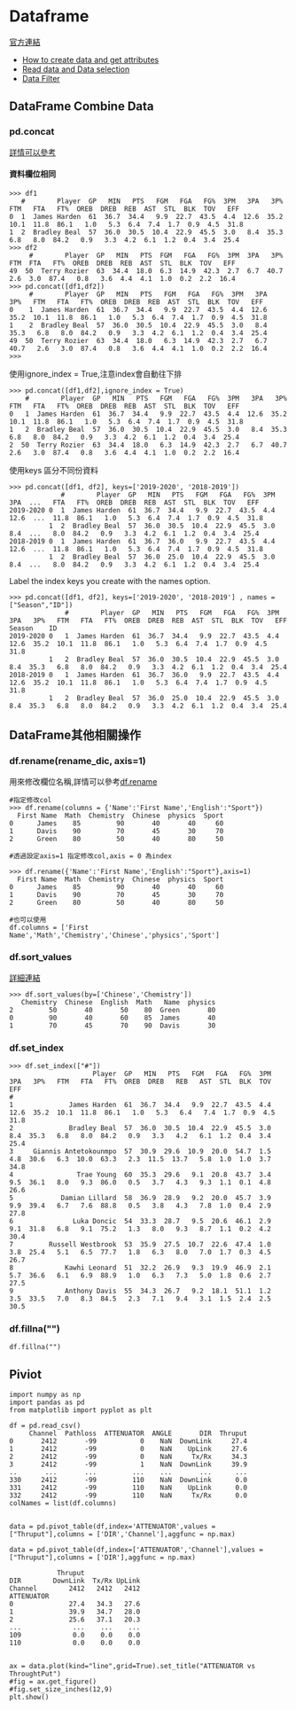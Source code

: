 # Dataframe


<a href = "https://pandas.pydata.org/pandas-docs/stable/reference/frame.html">官方連結</a>


<ul>
    <li><a href = "https://nbviewer.jupyter.org/github/Eddie02582/Python/blob/master/pandas/Datafram/Create%20data%20and%20get%20attributes.ipynb">How to create data and get attributes</a></li>
    <li><a href = "https://nbviewer.jupyter.org/github/Eddie02582/Python/blob/master/pandas/Datafram/Read%20data%20and%20Data%20selection.ipynb">Read data and Data selection</a></li>
    <li><a href = "https://nbviewer.jupyter.org/github/Eddie02582/Python/blob/master/pandas/Datafram/Read%20data%20and%20Data%20selection.ipynb">Data Filter</a></li>
</ul>



## DataFrame Combine Data


### pd.concat
<a href = "https://pandas.pydata.org/pandas-docs/stable/reference/api/pandas.concat.html">詳情可以參考 </a>
#### 資料欄位相同

```
>>> df1
   #        Player  GP   MIN   PTS   FGM   FGA   FG%  3PM   3PA   3P%   FTM   FTA   FT%  OREB  DREB  REB  AST  STL  BLK  TOV   EFF
0  1  James Harden  61  36.7  34.4   9.9  22.7  43.5  4.4  12.6  35.2  10.1  11.8  86.1   1.0   5.3  6.4  7.4  1.7  0.9  4.5  31.8
1  2  Bradley Beal  57  36.0  30.5  10.4  22.9  45.5  3.0   8.4  35.3   6.8   8.0  84.2   0.9   3.3  4.2  6.1  1.2  0.4  3.4  25.4
>>> df2
     #        Player  GP   MIN   PTS  FGM   FGA   FG%  3PM  3PA   3P%  FTM  FTA   FT%  OREB  DREB  REB  AST  STL  BLK  TOV   EFF
49  50  Terry Rozier  63  34.4  18.0  6.3  14.9  42.3  2.7  6.7  40.7  2.6  3.0  87.4   0.8   3.6  4.4  4.1  1.0  0.2  2.2  16.4
>>> pd.concat([df1,df2])
     #        Player  GP   MIN   PTS   FGM   FGA   FG%  3PM   3PA   3P%   FTM   FTA   FT%  OREB  DREB  REB  AST  STL  BLK  TOV   EFF
0    1  James Harden  61  36.7  34.4   9.9  22.7  43.5  4.4  12.6  35.2  10.1  11.8  86.1   1.0   5.3  6.4  7.4  1.7  0.9  4.5  31.8
1    2  Bradley Beal  57  36.0  30.5  10.4  22.9  45.5  3.0   8.4  35.3   6.8   8.0  84.2   0.9   3.3  4.2  6.1  1.2  0.4  3.4  25.4
49  50  Terry Rozier  63  34.4  18.0   6.3  14.9  42.3  2.7   6.7  40.7   2.6   3.0  87.4   0.8   3.6  4.4  4.1  1.0  0.2  2.2  16.4
>>>
```

使用ignore_index = True,注意index會自動往下排

```
>>> pd.concat([df1,df2],ignore_index = True)
    #        Player  GP   MIN   PTS   FGM   FGA   FG%  3PM   3PA   3P%   FTM   FTA   FT%  OREB  DREB  REB  AST  STL  BLK  TOV   EFF
0   1  James Harden  61  36.7  34.4   9.9  22.7  43.5  4.4  12.6  35.2  10.1  11.8  86.1   1.0   5.3  6.4  7.4  1.7  0.9  4.5  31.8
1   2  Bradley Beal  57  36.0  30.5  10.4  22.9  45.5  3.0   8.4  35.3   6.8   8.0  84.2   0.9   3.3  4.2  6.1  1.2  0.4  3.4  25.4
2  50  Terry Rozier  63  34.4  18.0   6.3  14.9  42.3  2.7   6.7  40.7   2.6   3.0  87.4   0.8   3.6  4.4  4.1  1.0  0.2  2.2  16.4
```

使用keys 區分不同份資料
```
>>> pd.concat([df1, df2], keys=['2019-2020', '2018-2019'])
             #        Player  GP   MIN   PTS   FGM   FGA   FG%  3PM   3PA  ...   FTA   FT%  OREB  DREB  REB  AST  STL  BLK  TOV   EFF
2019-2020 0  1  James Harden  61  36.7  34.4   9.9  22.7  43.5  4.4  12.6  ...  11.8  86.1   1.0   5.3  6.4  7.4  1.7  0.9  4.5  31.8
          1  2  Bradley Beal  57  36.0  30.5  10.4  22.9  45.5  3.0   8.4  ...   8.0  84.2   0.9   3.3  4.2  6.1  1.2  0.4  3.4  25.4
2018-2019 0  1  James Harden  61  36.7  36.0   9.9  22.7  43.5  4.4  12.6  ...  11.8  86.1   1.0   5.3  6.4  7.4  1.7  0.9  4.5  31.8
          1  2  Bradley Beal  57  36.0  25.0  10.4  22.9  45.5  3.0   8.4  ...   8.0  84.2   0.9   3.3  4.2  6.1  1.2  0.4  3.4  25.4
```
Label the index keys you create with the names option.


```
>>> pd.concat([df1, df2], keys=['2019-2020', '2018-2019'] , names = ["Season","ID"])
              #        Player  GP   MIN   PTS   FGM   FGA   FG%  3PM   3PA   3P%   FTM   FTA   FT%  OREB  DREB  REB  AST  STL  BLK  TOV   EFF
Season    ID
2019-2020 0   1  James Harden  61  36.7  34.4   9.9  22.7  43.5  4.4  12.6  35.2  10.1  11.8  86.1   1.0   5.3  6.4  7.4  1.7  0.9  4.5  31.8
          1   2  Bradley Beal  57  36.0  30.5  10.4  22.9  45.5  3.0   8.4  35.3   6.8   8.0  84.2   0.9   3.3  4.2  6.1  1.2  0.4  3.4  25.4
2018-2019 0   1  James Harden  61  36.7  36.0   9.9  22.7  43.5  4.4  12.6  35.2  10.1  11.8  86.1   1.0   5.3  6.4  7.4  1.7  0.9  4.5  31.8
          1   2  Bradley Beal  57  36.0  25.0  10.4  22.9  45.5  3.0   8.4  35.3   6.8   8.0  84.2   0.9   3.3  4.2  6.1  1.2  0.4  3.4  25.4
```



## DataFrame其他相關操作


### df.rename(rename_dic, axis=1)
用來修改欄位名稱,詳情可以參考<a href = "https://pandas.pydata.org/pandas-docs/stable/reference/api/pandas.DataFrame.rename.html">df.rename</a>

```
#指定修改col
>>> df.rename(columns = {'Name':'First Name','English':"Sport"})
  First Name  Math  Chemistry  Chinese  physics  Sport
0      James    85         90       40       40     60
1      Davis    90         70       45       30     70
2      Green    80         50       40       80     50

#透過設定axis=1 指定修改col,axis = 0 為index

>>> df.rename({'Name':'First Name','English':"Sport"},axis=1)
  First Name  Math  Chemistry  Chinese  physics  Sport
0      James    85         90       40       40     60
1      Davis    90         70       45       30     70
2      Green    80         50       40       80     50

#也可以使用
df.columns = ['First Name','Math','Chemistry','Chinese','physics','Sport'] 
```

### df.sort_values
<a href = "https://pandas.pydata.org/pandas-docs/stable/reference/api/pandas.DataFrame.sort_values.html">詳細連結</a>

```
>>> df.sort_values(by=['Chinese','Chemistry'])
   Chemistry  Chinese  English  Math   Name  physics
2         50       40       50    80  Green       80
0         90       40       60    85  James       40
1         70       45       70    90  Davis       30
```


### df.set_index

```
>>> df.set_index(["#"])
                     Player  GP   MIN   PTS   FGM   FGA   FG%  3PM   3PA   3P%   FTM   FTA   FT%  OREB  DREB   REB   AST  STL  BLK  TOV   EFF
#
1              James Harden  61  36.7  34.4   9.9  22.7  43.5  4.4  12.6  35.2  10.1  11.8  86.1   1.0   5.3   6.4   7.4  1.7  0.9  4.5  31.8
2              Bradley Beal  57  36.0  30.5  10.4  22.9  45.5  3.0   8.4  35.3   6.8   8.0  84.2   0.9   3.3   4.2   6.1  1.2  0.4  3.4  25.4
3     Giannis Antetokounmpo  57  30.9  29.6  10.9  20.0  54.7  1.5   4.8  30.6   6.3  10.0  63.3   2.3  11.5  13.7   5.8  1.0  1.0  3.7  34.8
4                Trae Young  60  35.3  29.6   9.1  20.8  43.7  3.4   9.5  36.1   8.0   9.3  86.0   0.5   3.7   4.3   9.3  1.1  0.1  4.8  26.6
5            Damian Lillard  58  36.9  28.9   9.2  20.0  45.7  3.9   9.9  39.4   6.7   7.6  88.8   0.5   3.8   4.3   7.8  1.0  0.4  2.9  27.8
6               Luka Doncic  54  33.3  28.7   9.5  20.6  46.1  2.9   9.1  31.8   6.8   9.1  75.2   1.3   8.0   9.3   8.7  1.1  0.2  4.2  30.4
7         Russell Westbrook  53  35.9  27.5  10.7  22.6  47.4  1.0   3.8  25.4   5.1   6.5  77.7   1.8   6.3   8.0   7.0  1.7  0.3  4.5  26.7
8             Kawhi Leonard  51  32.2  26.9   9.3  19.9  46.9  2.1   5.7  36.6   6.1   6.9  88.9   1.0   6.3   7.3   5.0  1.8  0.6  2.7  27.5
9             Anthony Davis  55  34.3  26.7   9.2  18.1  51.1  1.2   3.5  33.5   7.0   8.3  84.5   2.3   7.1   9.4   3.1  1.5  2.4  2.5  30.5

```
### df.fillna("")   
```
df.fillna("")   
```
## Piviot

```
import numpy as np
import pandas as pd
from matplotlib import pyplot as plt

df = pd.read_csv()
     Channel  Pathloss  ATTENUATOR  ANGLE       DIR  Thruput
0       2412       -99           0    NaN  DownLink     27.4
1       2412       -99           0    NaN    UpLink     27.6
2       2412       -99           0    NaN     Tx/Rx     34.3
3       2412       -99           1    NaN  DownLink     39.9
..       ...       ...         ...    ...       ...      ...
330     2412       -99         110    NaN  DownLink      0.0
331     2412       -99         110    NaN    UpLink      0.0
332     2412       -99         110    NaN     Tx/Rx      0.0
colNames = list(df.columns)


data = pd.pivot_table(df,index='ATTENUATOR',values = ["Thruput"],columns = ['DIR','Channel'],aggfunc = np.max)

data = pd.pivot_table(df,index=['ATTENUATOR','Channel'],values = ["Thruput"],columns = ['DIR'],aggfunc = np.max)

            Thruput
DIR        DownLink  Tx/Rx UpLink
Channel        2412   2412   2412
ATTENUATOR
0              27.4   34.3   27.6
1              39.9   34.7   28.0
2              25.6   37.1   20.3
...             ...    ...    ...
109             0.0    0.0    0.0
110             0.0    0.0    0.0


ax = data.plot(kind="line",grid=True).set_title("ATTENUATOR vs ThroughtPut")
#fig = ax.get_figure()	
#fig.set_size_inches(12,9)
plt.show()
            
```
















